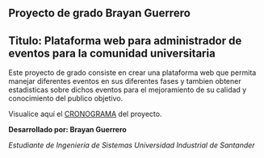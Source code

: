 ## Proyecto de grado Brayan Guerrero
## Titulo: Plataforma web para administrador de eventos para la comunidad universitaria  

Este proyecto de grado consiste en crear una plataforma web que permita manejar diferentes eventos en sus diferentes fases y tambien obtener estadisticas sobre dichos eventos para el mejoramiento de su calidad y conocimiento del publico objetivo.

Visualice aquí el [CRONOGRAMA](https://docs.google.com/spreadsheets/d/1RLBRFkarLfwdpWXUgt7J6-iDbVPPWmFZfGgn-mSF-4U/edit?usp=sharing) del proyecto.


**Desarrollado por: Brayan Guerrero**

*Estudiante de Ingeniería de Sistemas Universidad Industrial de Santander*